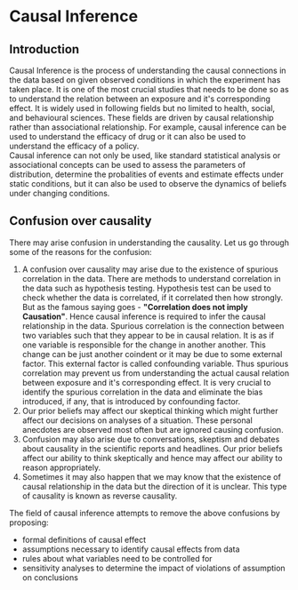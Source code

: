 # Causal Inference

## Introduction

Causal Inference is the process of understanding the causal connections in the data based on given observed conditions in which the experiment has taken place. It is one of the most crucial studies that needs to be done so as to understand the relation between an exposure and it's corresponding effect. It is widely used in following fields but no limited to health, social, and behavioural sciences. These fields are driven by causal relationship rather than associational relationship. For example, causal inference can be used to understand the efficacy of drug or it can also be used to understand the efficacy of a policy.  
Causal inference can not only be used, like standard statistical analysis or associational concepts can be used to assess the parameters of distribution, determine the probalities of events and estimate effects under static conditions, but it can also be used to observe the dynamics of beliefs under changing conditions. 

## Confusion over causality

There may arise confusion in understanding the causality. Let us go through some of the reasons for the confusion:
1. A confusion over causality may arise due to the existence of spurious correlation in the data. There are methods to understand correlation in the data such as hypothesis testing. Hypothesis test can be used to check whether the data is correlated, if it correlated then how strongly. But as the famous saying goes - **"Correlation does not imply Causation"**. Hence causal inference is required to infer the causal relationship in the data. Spurious correlation is the connection between two variables such that they appear to be in causal relation. It is as if one variable is responsible for the change in another another. This change can be just another coindent or it may be due to some external factor. This external factor is called confounding variable. Thus spurious correlation may prevent us from understanding the actual causal relation between exposure and it's corresponding effect. It is very crucial to identify the spurious correlation in the data and eliminate the bias introduced, if any, that is introduced by confounding factor.  
2. Our prior beliefs may affect our skeptical thinking which might further affect our decisions on analyses of a situation. These personal anecdotes are observed most often but are ignored causing confusion.   
3. Confusion may also arise due to conversations, skeptism and debates about causality in the scientific reports and headlines. Our prior beliefs affect our ability to think skeptically and hence may affect our ability to reason appropriately.  
4. Sometimes it may also happen that we may know that the existence of causal relationship in the data but the direction of it is unclear. This type of causality is known as reverse causality.  
  
The field of causal inference attempts to remove the above confusions by proposing:  
- formal definitions of causal effect  
- assumptions necessary to identify causal effects from data  
- rules about what variables need to be controlled for  
- sensitivity analyses to determine the impact of violations of assumption on conclusions  
 
